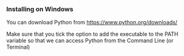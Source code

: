---
---

### Installing on Windows

You can download Python from https://www.python.org/downloads/

Make sure that you tick the option to add the executable to the PATH variable so that we can access 
Python from the Command Line (or Terminal)
